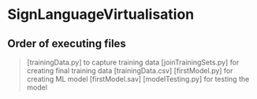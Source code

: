 # SignLanguageVirtualisation
 
## Order of executing files

> [trainingData.py] to capture training data
> [joinTrainingSets.py] for creating final training data [trainingData.csv]
> [firstModel.py] for creating ML model [firstModel.sav]
> [modelTesting.py] for testing the model
